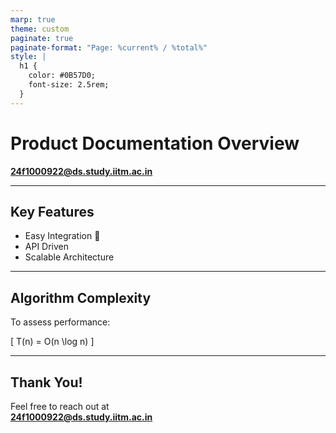 ```yaml
---
marp: true
theme: custom
paginate: true
paginate-format: "Page: %current% / %total%"
style: |
  h1 {
    color: #0B57D0;
    font-size: 2.5rem;
  }
---
```


<!-- _backgroundImage: url('./images/bg.png') -->

# Product Documentation Overview  
**24f1000922@ds.study.iitm.ac.in**

---

## Key Features <!-- _class: lead -->

- Easy Integration 🚀
- API Driven  
- Scalable Architecture

---

## Algorithm Complexity

To assess performance:

\[
T(n) = O(n \log n)
\]

---

## Thank You!

Feel free to reach out at  
**24f1000922@ds.study.iitm.ac.in**
